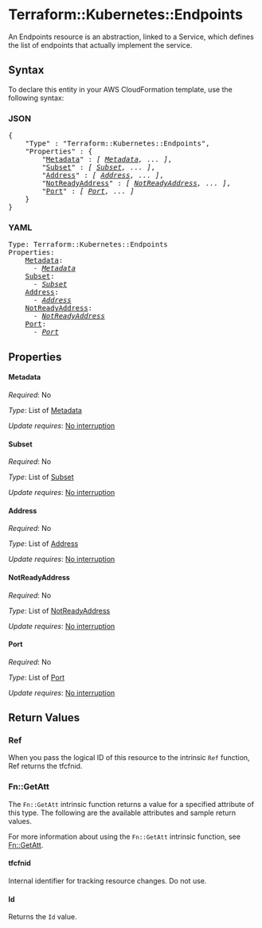 # Terraform::Kubernetes::Endpoints

An Endpoints resource is an abstraction, linked to a Service, which defines the list of endpoints that actually implement the service.

## Syntax

To declare this entity in your AWS CloudFormation template, use the following syntax:

### JSON

<pre>
{
    "Type" : "Terraform::Kubernetes::Endpoints",
    "Properties" : {
        "<a href="#metadata" title="Metadata">Metadata</a>" : <i>[ <a href="metadata.md">Metadata</a>, ... ]</i>,
        "<a href="#subset" title="Subset">Subset</a>" : <i>[ <a href="subset.md">Subset</a>, ... ]</i>,
        "<a href="#address" title="Address">Address</a>" : <i>[ <a href="address.md">Address</a>, ... ]</i>,
        "<a href="#notreadyaddress" title="NotReadyAddress">NotReadyAddress</a>" : <i>[ <a href="notreadyaddress.md">NotReadyAddress</a>, ... ]</i>,
        "<a href="#port" title="Port">Port</a>" : <i>[ <a href="port.md">Port</a>, ... ]</i>
    }
}
</pre>

### YAML

<pre>
Type: Terraform::Kubernetes::Endpoints
Properties:
    <a href="#metadata" title="Metadata">Metadata</a>: <i>
      - <a href="metadata.md">Metadata</a></i>
    <a href="#subset" title="Subset">Subset</a>: <i>
      - <a href="subset.md">Subset</a></i>
    <a href="#address" title="Address">Address</a>: <i>
      - <a href="address.md">Address</a></i>
    <a href="#notreadyaddress" title="NotReadyAddress">NotReadyAddress</a>: <i>
      - <a href="notreadyaddress.md">NotReadyAddress</a></i>
    <a href="#port" title="Port">Port</a>: <i>
      - <a href="port.md">Port</a></i>
</pre>

## Properties

#### Metadata

_Required_: No

_Type_: List of <a href="metadata.md">Metadata</a>

_Update requires_: [No interruption](https://docs.aws.amazon.com/AWSCloudFormation/latest/UserGuide/using-cfn-updating-stacks-update-behaviors.html#update-no-interrupt)

#### Subset

_Required_: No

_Type_: List of <a href="subset.md">Subset</a>

_Update requires_: [No interruption](https://docs.aws.amazon.com/AWSCloudFormation/latest/UserGuide/using-cfn-updating-stacks-update-behaviors.html#update-no-interrupt)

#### Address

_Required_: No

_Type_: List of <a href="address.md">Address</a>

_Update requires_: [No interruption](https://docs.aws.amazon.com/AWSCloudFormation/latest/UserGuide/using-cfn-updating-stacks-update-behaviors.html#update-no-interrupt)

#### NotReadyAddress

_Required_: No

_Type_: List of <a href="notreadyaddress.md">NotReadyAddress</a>

_Update requires_: [No interruption](https://docs.aws.amazon.com/AWSCloudFormation/latest/UserGuide/using-cfn-updating-stacks-update-behaviors.html#update-no-interrupt)

#### Port

_Required_: No

_Type_: List of <a href="port.md">Port</a>

_Update requires_: [No interruption](https://docs.aws.amazon.com/AWSCloudFormation/latest/UserGuide/using-cfn-updating-stacks-update-behaviors.html#update-no-interrupt)

## Return Values

### Ref

When you pass the logical ID of this resource to the intrinsic `Ref` function, Ref returns the tfcfnid.

### Fn::GetAtt

The `Fn::GetAtt` intrinsic function returns a value for a specified attribute of this type. The following are the available attributes and sample return values.

For more information about using the `Fn::GetAtt` intrinsic function, see [Fn::GetAtt](https://docs.aws.amazon.com/AWSCloudFormation/latest/UserGuide/intrinsic-function-reference-getatt.html).

#### tfcfnid

Internal identifier for tracking resource changes. Do not use.

#### Id

Returns the <code>Id</code> value.

